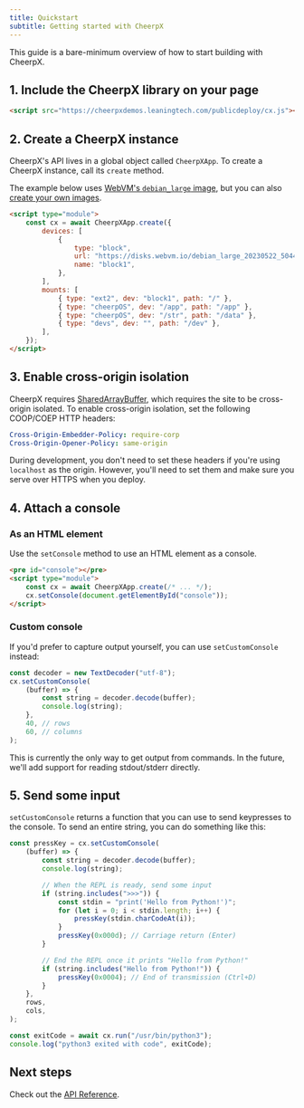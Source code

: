 ```yaml
---
title: Quickstart
subtitle: Getting started with CheerpX
---
```


This guide is a bare-minimum overview of how to start building with CheerpX.

## 1. Include the CheerpX library on your page

```html
<script src="https://cheerpxdemos.leaningtech.com/publicdeploy/cx.js"></script>
```

## 2. Create a CheerpX instance

CheerpX's API lives in a global object called `CheerpXApp`. To create a CheerpX instance, call its `create` method.

The example below uses [WebVM's `debian_large` image](https://github.com/leaningtech/webvm/blob/main/dockerfiles/debian_large), but you can also [create your own images](/cheerpx/guides/custom-devices).

```html
<script type="module">
	const cx = await CheerpXApp.create({
		devices: [
			{
				type: "block",
				url: "https://disks.webvm.io/debian_large_20230522_5044875331.ext2",
				name: "block1",
			},
		],
		mounts: [
			{ type: "ext2", dev: "block1", path: "/" },
			{ type: "cheerpOS", dev: "/app", path: "/app" },
			{ type: "cheerpOS", dev: "/str", path: "/data" },
			{ type: "devs", dev: "", path: "/dev" },
		],
	});
</script>
```

## 3. Enable cross-origin isolation

CheerpX requires [SharedArrayBuffer](https://developer.mozilla.org/en-US/docs/Web/JavaScript/Reference/Global_Objects/SharedArrayBuffer), which requires the site to be cross-origin isolated. To enable cross-origin isolation, set the following COOP/COEP HTTP headers:

```yaml
Cross-Origin-Embedder-Policy: require-corp
Cross-Origin-Opener-Policy: same-origin
```

During development, you don't need to set these headers if you're using `localhost` as the origin. However, you'll need to set them and make sure you serve over HTTPS when you deploy.

<!-- TODO: link to a guide on how to set headers in various environments -->

## 4. Attach a console

### As an HTML element

Use the `setConsole` method to use an HTML element as a console.

```html
<pre id="console"></pre>
<script type="module">
	const cx = await CheerpXApp.create(/* ... */);
	cx.setConsole(document.getElementById("console"));
</script>
```

### Custom console

If you'd prefer to capture output yourself, you can use `setCustomConsole` instead:

```js
const decoder = new TextDecoder("utf-8");
cx.setCustomConsole(
	(buffer) => {
		const string = decoder.decode(buffer);
		console.log(string);
	},
	40, // rows
	60, // columns
);
```

This is currently the only way to get output from commands. In the future, we'll add support for reading stdout/stderr directly.

## 5. Send some input

`setCustomConsole` returns a function that you can use to send keypresses to the console. To send an entire string, you can do something like this:

```js
const pressKey = cx.setCustomConsole(
	(buffer) => {
		const string = decoder.decode(buffer);
		console.log(string);

		// When the REPL is ready, send some input
		if (string.includes(">>>")) {
			const stdin = "print('Hello from Python!')";
			for (let i = 0; i < stdin.length; i++) {
				pressKey(stdin.charCodeAt(i));
			}
			pressKey(0x000d); // Carriage return (Enter)
		}

		// End the REPL once it prints "Hello from Python!"
		if (string.includes("Hello from Python!")) {
			pressKey(0x0004); // End of transmission (Ctrl+D)
		}
	},
	rows,
	cols,
);

const exitCode = await cx.run("/usr/bin/python3");
console.log("python3 exited with code", exitCode);
```

## Next steps

Check out the [API Reference](/cheerpx/reference).
